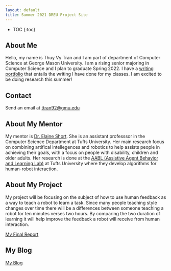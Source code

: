 ```yaml
---
layout: default
title: Summer 2021 DREU Project Site
---
```


* TOC
{:toc}

## About Me

Hello, my name is Thuy Vy Tran and I am part of department of Computer Science at George Mason University. I am a rising senior majoring in Computer Science and I plan to graduate Spring 2022. I have a [writing portfolio](https://tweevtran.wordpress.com/) that entails the writing I have done for my classes. I am excited to be doing research this summer!  

## Contact

Send an email at ttran92@gmu.edu

## About My Mentor

My mentor is [Dr. Elaine Short](https://eshort.github.io/). She is an assistant professsor in the Computer Science Department at Tufts University. Her main research focus on combining artifical intellegences and robotics to help assists people in achieving their goals, with a focus on people with disability, children and older adults. Her research is done at the [AABL (Assistive Agent Behavior and Learning Lab)](https://aabl.cs.tufts.edu/) at Tufts University where they develop algorithms for human-robot interaction. 

## About My Project

My project will be focusing on the subject of how to use human feedback as a way to teach a robot to learn a task. Since many people teaching style changes over time there will be a differences between someone teaching a robot for ten minutes verses two hours. By comparing the two duration of learning it will help improve the feedback a robot will receive from human interaction. 

[My Final Report](files/finalreport.pdf)

## My Blog

[My Blog](blog.html)


